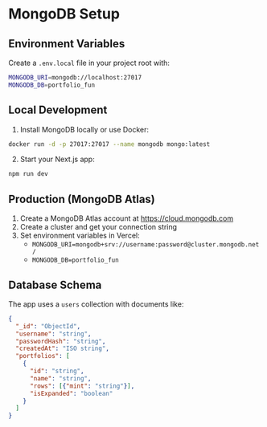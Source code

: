 # MongoDB Setup

## Environment Variables

Create a `.env.local` file in your project root with:

```bash
MONGODB_URI=mongodb://localhost:27017
MONGODB_DB=portfolio_fun
```

## Local Development

1. Install MongoDB locally or use Docker:
```bash
docker run -d -p 27017:27017 --name mongodb mongo:latest
```

2. Start your Next.js app:
```bash
npm run dev
```

## Production (MongoDB Atlas)

1. Create a MongoDB Atlas account at https://cloud.mongodb.com
2. Create a cluster and get your connection string
3. Set environment variables in Vercel:
   - `MONGODB_URI=mongodb+srv://username:password@cluster.mongodb.net/`
   - `MONGODB_DB=portfolio_fun`

## Database Schema

The app uses a `users` collection with documents like:
```json
{
  "_id": "ObjectId",
  "username": "string",
  "passwordHash": "string", 
  "createdAt": "ISO string",
  "portfolios": [
    {
      "id": "string",
      "name": "string",
      "rows": [{"mint": "string"}],
      "isExpanded": "boolean"
    }
  ]
}
```
